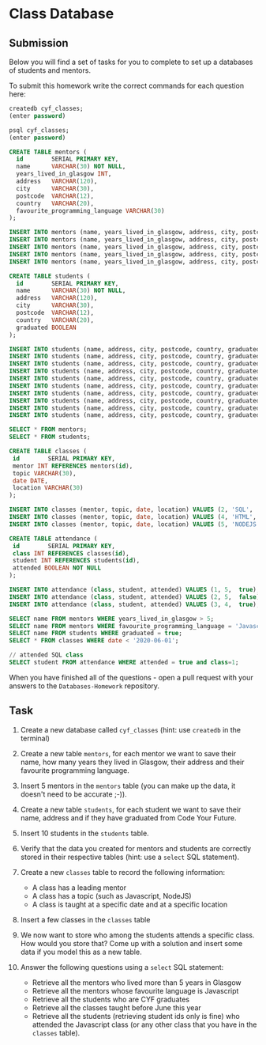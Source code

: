 # Class Database

## Submission

Below you will find a set of tasks for you to complete to set up a databases of students and mentors.

To submit this homework write the correct commands for each question here:

```sql
createdb cyf_classes;
(enter password)

psql cyf_classes;
(enter password)

CREATE TABLE mentors (
  id        SERIAL PRIMARY KEY,
  name      VARCHAR(30) NOT NULL,
  years_lived_in_glasgow INT,
  address   VARCHAR(120),
  city      VARCHAR(30),
  postcode  VARCHAR(12),
  country   VARCHAR(20),
  favourite_programming_language VARCHAR(30)
);

INSERT INTO mentors (name, years_lived_in_glasgow, address, city, postcode, country, favourite_programming_language) VALUES ('John Smith',5,'11 New Road','Liverpool','L10 2AB','UK', 'Javascript');
INSERT INTO mentors (name, years_lived_in_glasgow, address, city, postcode, country, favourite_programming_language) VALUES ('Dave Smith',10,'11 New Road','Liverpool','L10 2AB','UK', 'SQL');
INSERT INTO mentors (name, years_lived_in_glasgow, address, city, postcode, country, favourite_programming_language) VALUES ('Sally Smith',2,'11 New Road','Liverpool','L10 2AB','UK', 'HTML');
INSERT INTO mentors (name, years_lived_in_glasgow, address, city, postcode, country, favourite_programming_language) VALUES ('Bob Smith',1,'11 New Road','Liverpool','L10 2AB','UK', 'NODEJS');
INSERT INTO mentors (name, years_lived_in_glasgow, address, city, postcode, country, favourite_programming_language) VALUES ('Sam Smith',3,'11 New Road','Liverpool','L10 2AB','UK', 'SQL');

CREATE TABLE students (
  id        SERIAL PRIMARY KEY,
  name      VARCHAR(30) NOT NULL,
  address   VARCHAR(120),
  city      VARCHAR(30),
  postcode  VARCHAR(12),
  country   VARCHAR(20),
  graduated BOOLEAN
);

INSERT INTO students (name, address, city, postcode, country, graduated) VALUES ('John Jones', '11 New Road','Liverpool','L10 2AB','UK', true);
INSERT INTO students (name, address, city, postcode, country, graduated) VALUES ('Jack Jones', '11 New Road','Liverpool','L10 2AB','UK', false);
INSERT INTO students (name, address, city, postcode, country, graduated) VALUES ('Susan Jones', '11 New Road','Liverpool','L10 2AB','UK', true);
INSERT INTO students (name, address, city, postcode, country, graduated) VALUES ('Dave Jones', '11 New Road','Liverpool','L10 2AB','UK', false);
INSERT INTO students (name, address, city, postcode, country, graduated) VALUES ('Bob Jones', '11 New Road','Liverpool','L10 2AB','UK', true);
INSERT INTO students (name, address, city, postcode, country, graduated) VALUES ('Sue Jones', '11 New Road','Liverpool','L10 2AB','UK', true);
INSERT INTO students (name, address, city, postcode, country, graduated) VALUES ('Sally Jones', '11 New Road','Liverpool','L10 2AB','UK', false);
INSERT INTO students (name, address, city, postcode, country, graduated) VALUES ('Jim Jones', '11 New Road','Liverpool','L10 2AB','UK', true);
INSERT INTO students (name, address, city, postcode, country, graduated) VALUES ('James Jones', '11 New Road','Liverpool','L10 2AB','UK', true);
INSERT INTO students (name, address, city, postcode, country, graduated) VALUES ('Dan Jones', '11 New Road','Liverpool','L10 2AB','UK', false);

SELECT * FROM mentors;
SELECT * FROM students;

CREATE TABLE classes (
 id        SERIAL PRIMARY KEY,
 mentor INT REFERENCES mentors(id),
 topic VARCHAR(30),
 date DATE,
 location VARCHAR(30)
);

INSERT INTO classes (mentor, topic, date, location) VALUES (2, 'SQL', '2020-11-14', 'Birmingham');
INSERT INTO classes (mentor, topic, date, location) VALUES (4, 'HTML', '2020-07-14', 'Birmingham');
INSERT INTO classes (mentor, topic, date, location) VALUES (5, 'NODEJS', '2020-01-14', 'Birmingham');

CREATE TABLE attendance (
 id        SERIAL PRIMARY KEY,
 class INT REFERENCES classes(id),
 student INT REFERENCES students(id),
 attended BOOLEAN NOT NULL
);

INSERT INTO attendance (class, student, attended) VALUES (1, 5,  true);
INSERT INTO attendance (class, student, attended) VALUES (2, 5,  false);
INSERT INTO attendance (class, student, attended) VALUES (3, 4,  true);

SELECT name FROM mentors WHERE years_lived_in_glasgow > 5;
SELECT name FROM mentors WHERE favourite_programming_language = 'Javascript';
SELECT name FROM students WHERE graduated = true;
SELECT * FROM classes WHERE date < '2020-06-01';

// attended SQL class
SELECT student FROM attendance WHERE attended = true and class=1; 


```

When you have finished all of the questions - open a pull request with your answers to the `Databases-Homework` repository.

## Task

1. Create a new database called `cyf_classes` (hint: use `createdb` in the terminal)
2. Create a new table `mentors`, for each mentor we want to save their name, how many years they lived in Glasgow, their address and their favourite programming language.
3. Insert 5 mentors in the `mentors` table (you can make up the data, it doesn't need to be accurate ;-)).
4. Create a new table `students`, for each student we want to save their name, address and if they have graduated from Code Your Future.
5. Insert 10 students in the `students` table.
6. Verify that the data you created for mentors and students are correctly stored in their respective tables (hint: use a `select` SQL statement).
7. Create a new `classes` table to record the following information:

   - A class has a leading mentor
   - A class has a topic (such as Javascript, NodeJS)
   - A class is taught at a specific date and at a specific location

8. Insert a few classes in the `classes` table
9. We now want to store who among the students attends a specific class. How would you store that? Come up with a solution and insert some data if you model this as a new table.
10. Answer the following questions using a `select` SQL statement:
    - Retrieve all the mentors who lived more than 5 years in Glasgow
    - Retrieve all the mentors whose favourite language is Javascript
    - Retrieve all the students who are CYF graduates
    - Retrieve all the classes taught before June this year
    - Retrieve all the students (retrieving student ids only is fine) who attended the Javascript class (or any other class that you have in the `classes` table).
